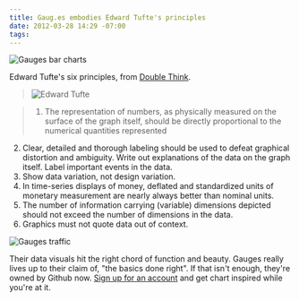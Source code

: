 ```yaml
---
title: Gaug.es embodies Edward Tufte's principles
date: 2012-03-28 14:29 -07:00
tags:
---
```


![Gauges bar charts](http://get.gaug.es/assets/4e8497fddabe9d365700ed40/overview.jpg)

Edward Tufte's six principles, from [Double Think](http://thedoublethink.com/2009/08/tufte%E2%80%99s-principles-for-visualizing-quantitative-information/).

> ![Edward Tufte](http://img.freebase.com/api/trans/image_thumb/en/edward_tufte_jpg?maxheight=510&mode=fit&maxwidth=510)

>1.  The representation of numbers, as physically measured on the surface of the graph itself, should be directly proportional to the numerical quantities represented
2. Clear, detailed and thorough labeling should be used to defeat graphical distortion and ambiguity.  Write out explanations of the data on the graph itself.  Label important events in the data.
3. Show data variation, not design variation.
4. In time-series displays of money, deflated and standardized units of monetary measurement are nearly always better than nominal units.
5. The number of information carrying (variable) dimensions depicted should not exceed the number of dimensions in the data.
6. Graphics must not quote data out of context.

![Gauges traffic](http://get.gaug.es/assets/4dee3a62dabe9d08f500067b/where_from.jpg)

Their data visuals hit the right chord of function and beauty. Gauges really lives up to their claim of, "the basics done right". If that isn't enough, they're owned by Github now. [Sign up for an account](http://get.gaug.es/) and get chart inspired while you're at it.

